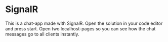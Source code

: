 # SignalR

This is a chat-app made with SignalR. Open the solution in your code editor and press start. Open two localhost-pages so you can see how the chat messages go to all clients instantly. 
